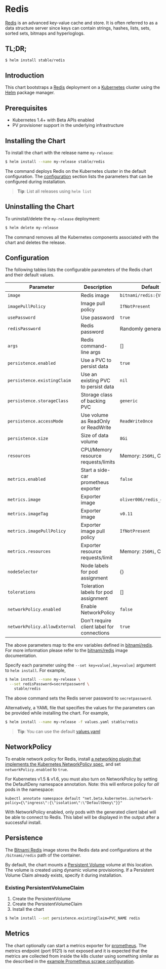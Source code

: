 # Redis

[Redis](https://redis.io/) is an advanced key-value cache and store. It is often referred to as a data structure server since keys can contain strings, hashes, lists, sets, sorted sets, bitmaps and hyperloglogs.

## TL;DR;

```bash
$ helm install stable/redis
```

## Introduction

This chart bootstraps a [Redis](https://github.com/bitnami/bitnami-docker-redis) deployment on a [Kubernetes](http://kubernetes.io) cluster using the [Helm](https://helm.sh) package manager.

## Prerequisites

- Kubernetes 1.4+ with Beta APIs enabled
- PV provisioner support in the underlying infrastructure

## Installing the Chart

To install the chart with the release name `my-release`:

```bash
$ helm install --name my-release stable/redis
```

The command deploys Redis on the Kubernetes cluster in the default configuration. The [configuration](#configuration) section lists the parameters that can be configured during installation.

> **Tip**: List all releases using `helm list`

## Uninstalling the Chart

To uninstall/delete the `my-release` deployment:

```bash
$ helm delete my-release
```

The command removes all the Kubernetes components associated with the chart and deletes the release.

## Configuration

The following tables lists the configurable parameters of the Redis chart and their default values.

| Parameter                  | Description                           | Default                                                   |
| -------------------------- | ------------------------------------- | --------------------------------------------------------- |
| `image`                    | Redis image                           | `bitnami/redis:{VERSION}`                                 |
| `imagePullPolicy`          | Image pull policy                     | `IfNotPresent`                                            |
| `usePassword`              | Use password                          | `true`                                         |
| `redisPassword`            | Redis password                        | Randomly generated                                        |
| `args`                     | Redis command-line args               | []                                                        |
| `persistence.enabled`      | Use a PVC to persist data             | `true`                                                    |
| `persistence.existingClaim`| Use an existing PVC to persist data   | `nil`                                                     |
| `persistence.storageClass` | Storage class of backing PVC          | `generic`                                                 |
| `persistence.accessMode`   | Use volume as ReadOnly or ReadWrite   | `ReadWriteOnce`                                           |
| `persistence.size`         | Size of data volume                   | `8Gi`                                                     |
| `resources`                | CPU/Memory resource requests/limits   | Memory: `256Mi`, CPU: `100m`                              |
| `metrics.enabled`          | Start a side-car prometheus exporter  | `false`                                                   |
| `metrics.image`            | Exporter image                        | `oliver006/redis_exporter`                                |
| `metrics.imageTag`         | Exporter image                        | `v0.11`                                                   |
| `metrics.imagePullPolicy`  | Exporter image pull policy            | `IfNotPresent`                                            |
| `metrics.resources`        | Exporter resource requests/limit      | Memory: `256Mi`, CPU: `100m`                              |
| `nodeSelector`             | Node labels for pod assignment        | {}                                                        |
| `tolerations`              | Toleration labels for pod assignment  | []                                                        |
| `networkPolicy.enabled`    | Enable NetworkPolicy                  | `false`                                                   |
| `networkPolicy.allowExternal` | Don't require client label for connections | `true`                                            |

The above parameters map to the env variables defined in [bitnami/redis](http://github.com/bitnami/bitnami-docker-redis). For more information please refer to the [bitnami/redis](http://github.com/bitnami/bitnami-docker-redis) image documentation.

Specify each parameter using the `--set key=value[,key=value]` argument to `helm install`. For example,

```bash
$ helm install --name my-release \
  --set redisPassword=secretpassword \
    stable/redis
```

The above command sets the Redis server password to `secretpassword`.

Alternatively, a YAML file that specifies the values for the parameters can be provided while installing the chart. For example,

```bash
$ helm install --name my-release -f values.yaml stable/redis
```

> **Tip**: You can use the default [values.yaml](values.yaml)

## NetworkPolicy

To enable network policy for Redis, install
[a networking plugin that implements the Kubernetes NetworkPolicy spec](https://kubernetes.io/docs/tasks/administer-cluster/declare-network-policy#before-you-begin),
and set `networkPolicy.enabled` to `true`.

For Kubernetes v1.5 & v1.6, you must also turn on NetworkPolicy by setting
the DefaultDeny namespace annotation. Note: this will enforce policy for _all_ pods in the namespace:

    kubectl annotate namespace default "net.beta.kubernetes.io/network-policy={\"ingress\":{\"isolation\":\"DefaultDeny\"}}"

With NetworkPolicy enabled, only pods with the generated client label will be
able to connect to Redis. This label will be displayed in the output
after a successful install.

## Persistence

The [Bitnami Redis](https://github.com/bitnami/bitnami-docker-redis) image stores the Redis data and configurations at the `/bitnami/redis` path of the container.

By default, the chart mounts a [Persistent Volume](http://kubernetes.io/docs/user-guide/persistent-volumes/) volume at this location. The volume is created using dynamic volume provisioning. If a Persistent Volume Claim already exists, specify it during installation.

### Existing PersistentVolumeClaim

1. Create the PersistentVolume
1. Create the PersistentVolumeClaim
1. Install the chart
```bash
$ helm install --set persistence.existingClaim=PVC_NAME redis
```

## Metrics
The chart optionally can start a metrics exporter for [prometheus](https://prometheus.io). The metrics endpoint (port 9121) is not exposed and it is expected that the metrics are collected from inside the k8s cluster using something similar as the described in the [example Prometheus scrape configuration](https://github.com/prometheus/prometheus/blob/master/documentation/examples/prometheus-kubernetes.yml).

